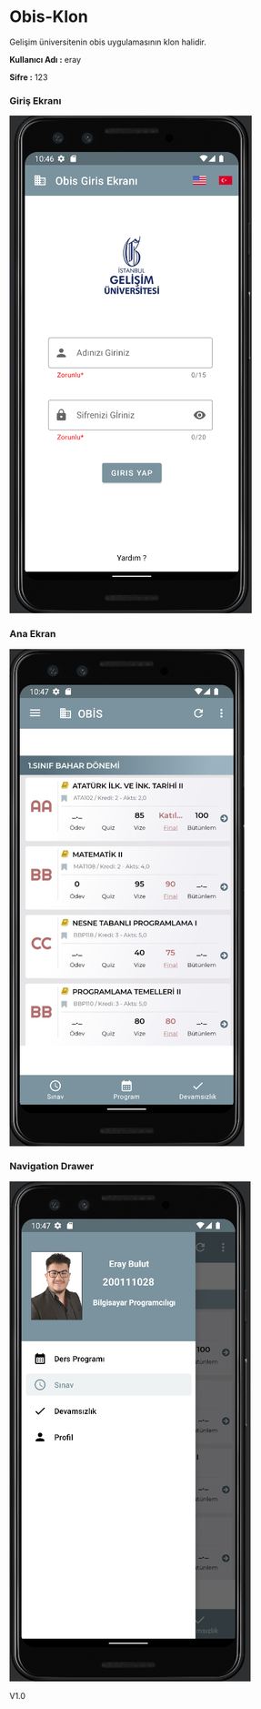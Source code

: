 # Obis-Klon
Gelişim üniversitenin obis uygulamasının klon halidir.

**Kullanıcı Adı :** eray

**Sifre :** 123

### Giriş Ekranı

![Giriş Resmi](https://github.com/eraybulut/Obis-Klon/blob/main/IGUObisklon/images/giris.png)


### Ana Ekran

![Giriş Resmi](https://github.com/eraybulut/Obis-Klon/blob/main/IGUObisklon/images/anaMenu.png)


### Navigation Drawer

![Giriş Resmi](https://github.com/eraybulut/Obis-Klon/blob/main/IGUObisklon/images/drawer.png)



V1.0

